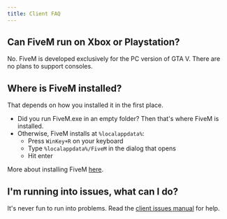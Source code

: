 ```yaml
---
title: Client FAQ
---
```


Can FiveM run on Xbox or Playstation?
-------------------------------------

No. FiveM is developed exclusively for the PC version of GTA V. There are no plans to support consoles.

Where is FiveM installed?
-------------------------

That depends on how you installed it in the first place.

- Did you run FiveM.exe in an empty folder? Then that's where FiveM is installed.
- Otherwise, FiveM installs at `%localappdata%`:
    - Press `WinKey+R` on your keyboard
    - Type `%localappdata%/FiveM` in the dialog that opens
    - Hit enter

More about installing FiveM [here][installing-fivem].

I'm running into issues, what can I do?
---------------------------------------

It's never fun to run into problems. Read the [client issues manual][client-issues] for help.

[installing-fivem]: /guides/installing-fivem
[client-issues]: /support/client-issues
